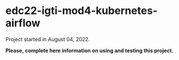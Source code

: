 # edc22-igti-mod4-kubernetes-airflow

Project started in August 04, 2022.

**Please, complete here information on using and testing this project.**